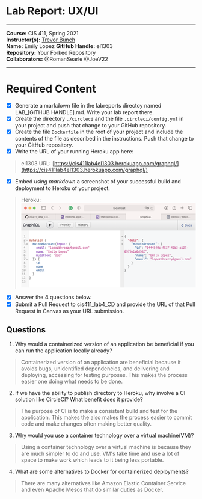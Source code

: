 # Lab Report: UX/UI
___
**Course:** CIS 411, Spring 2021  
**Instructor(s):** [Trevor Bunch](https://github.com/trevordbunch)  
**Name:** Emily Lopez
**GitHub Handle:** el1303  
**Repository:** Your Forked Repository  
**Collaborators:** @RomanSearle @JoeV22
___

# Required Content

- [x] Generate a markdown file in the labreports directoy named LAB_[GITHUB HANDLE].md. Write your lab report there.
- [x] Create the directory ```./circleci``` and the file ```.circleci/config.yml``` in your project and push that change to your GitHub repository.
- [x] Create the file ```Dockerfile``` in the root of your project and include the contents of the file as described in the instructions. Push that change to your GitHub repository.
- [x] Write the URL of your running Heroku app here:  
> el1303 URL: [https://cis411lab4el1303.herokuapp.com/graphql/](https://cis411lab4el1303.herokuapp.com/graphql/)
- [X] Embed _using markdown_ a screenshot of your successful build and deployment to Heroku of your project.  
> Heroku: ![Successful Build](../assets/Heroku%20ScreenShot.png)
- [x] Answer the **4** questions below.
- [X] Submit a Pull Request to cis411_lab4_CD and provide the URL of that Pull Request in Canvas as your URL submission.

## Questions
1. Why would a containerized version of an application be beneficial if you can run the application locally already?
> Containerized version of an application are beneficial because it avoids bugs, unidentified dependencies, and delivering and deploying, accessing for testing purposes. This makes the process easier one doing what needs to be done.

2. If we have the ability to publish directory to Heroku, why involve a CI solution like CircleCI? What benefit does it provide?
> The purpose of CI is to make a consistent build and test for the application. This makes the also makes the process easier to commit code and make changes often making better quality.

3. Why would you use a container technology over a virtual machine(VM)? 
> Using a container technology over a virtual machine is because they are much simpler to do and use. VM's take time and use a lot of space to make work which leads to it being less portable.

4. What are some alternatives to Docker for containerized deployments?
> There are many alternatives like Amazon Elastic Container Service and even Apache Mesos that do similar duties as Docker.